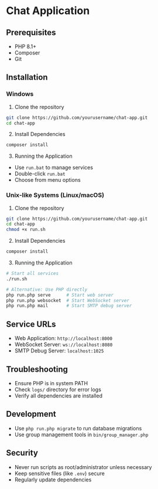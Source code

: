 # Chat Application

## Prerequisites
- PHP 8.1+
- Composer
- Git

## Installation

### Windows
1. Clone the repository
```bash
git clone https://github.com/yourusername/chat-app.git
cd chat-app
```

2. Install Dependencies
```bash
composer install
```

3. Running the Application
- Use `run.bat` to manage services
- Double-click `run.bat`
- Choose from menu options

### Unix-like Systems (Linux/macOS)
1. Clone the repository
```bash
git clone https://github.com/yourusername/chat-app.git
cd chat-app
chmod +x run.sh
```

2. Install Dependencies
```bash
composer install
```

3. Running the Application
```bash
# Start all services
./run.sh

# Alternative: Use PHP directly
php run.php serve      # Start web server
php run.php websocket  # Start WebSocket server
php run.php mail       # Start SMTP debug server
```

## Service URLs
- Web Application: `http://localhost:8000`
- WebSocket Server: `ws://localhost:8080`
- SMTP Debug Server: `localhost:1025`

## Troubleshooting
- Ensure PHP is in system PATH
- Check `logs/` directory for error logs
- Verify all dependencies are installed

## Development
- Use `php run.php migrate` to run database migrations
- Use group management tools in `bin/group_manager.php`

## Security
- Never run scripts as root/administrator unless necessary
- Keep sensitive files (like `.env`) secure
- Regularly update dependencies
